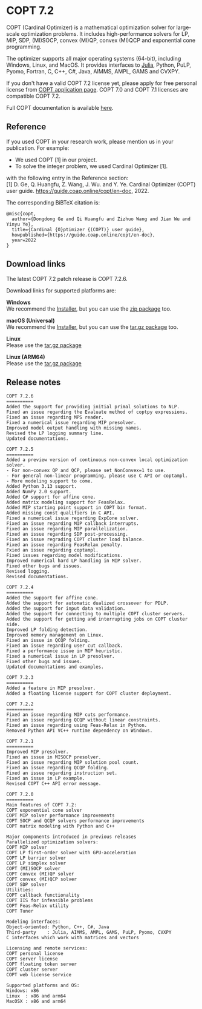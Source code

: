 # COPT 7.2

COPT (Cardinal Optimizer) is a mathematical optimization solver for large-scale optimization problems.
It includes high-performance solvers for LP, MIP, SDP, (MI)SOCP, convex (MI)QP, convex (MI)QCP and exponential cone programming.

The optimizer supports all major operating systems (64-bit), including Windows, Linux, and MacOS.
It provides interfaces to [Julia](https://github.com/COPT-Public/COPT.jl), Python, PuLP, Pyomo, Fortran, C, C++, C#, Java, AIMMS, AMPL, GAMS and CVXPY.

If you don't have a valid COPT 7.2 license yet,
please apply for free personal license from [COPT application page](https://www.shanshu.ai/copt).
COPT 7.0 and COPT 7.1 licenses are compatible COPT 7.2.

Full COPT documentation is available [here](https://guide.coap.online/copt/en-doc/index.html).

## Reference
If you used COPT in your research work, please mention us in your publication. For example:
  - We used COPT [1] in our project.
  - To solve the integer problem, we used Cardinal Optimizer [1].

with the following entry in the Reference section:<br>
[1] D. Ge, Q. Huangfu, Z. Wang, J. Wu. and Y. Ye. Cardinal Optimizer (COPT) user guide. https://guide.coap.online/copt/en-doc, 2022.

The corresponding BiBTeX citation is:
```
@misc{copt,
  author={Dongdong Ge and Qi Huangfu and Zizhuo Wang and Jian Wu and Yinyu Ye},
  title={Cardinal {O}ptimizer {(COPT)} user guide},
  howpublished={https://guide.coap.online/copt/en-doc},
  year=2022
}
```
## Download links
The latest COPT 7.2 patch release is COPT 7.2.6.

Download links for supported platforms are:

**Windows**<br>
  We recommend
  the [Installer](https://pub.shanshu.ai/download/copt/7.2.6/win64/CardinalOptimizer-7.2.6-win64-installer.zip),
  but you can use the [zip package](https://pub.shanshu.ai/download/copt/7.2.6/win64/CardinalOptimizer-7.2.6-win64.zip) too.

**macOS (Universal)**<br>
  We recommend
  the [Installer](https://pub.shanshu.ai/download/copt/7.2.6/osx64/CardinalOptimizer-7.2.6-universal_mac.dmg),
  but you can use the [tar.gz package](https://pub.shanshu.ai/download/copt/7.2.6/osx64/CardinalOptimizer-7.2.6-universal_mac.tar.gz) too.<br>

**Linux**<br>
  Please use the [tar.gz package](https://pub.shanshu.ai/download/copt/7.2.6/linux64/CardinalOptimizer-7.2.6-lnx64.tar.gz)

**Linux (ARM64)**<br>
  Please use the [tar.gz package](https://pub.shanshu.ai/download/copt/7.2.6/aarch64/CardinalOptimizer-7.2.6-aarch64_lnx.tar.gz)

## Release notes

```
COPT 7.2.6
==========
Added the support for providing initial primal solutions to NLP.
Fixed an issue regarding the Evaluate method of coptpy expressions.
Fixed an issue regarding MPS reader.
Fixed a numerical issue regarding MIP presolver.
Improved model output handling with missing names.
Revised the LP logging summary line.
Updated documentations.

COPT 7.2.5
==========
Added a preview version of continuous non-convex local optimization solver.
- For non-convex QP and QCP, please set NonConvex=1 to use.
- For general non-linear programming, please use C API or coptampl.
- More modeling support to come.
Added Python 3.13 support.
Added NumPy 2.0 support.
Added C# support for affine cone.
Added matrix modeling support for FeasRelax.
Added MIP starting point support in COPT bin format.
Added missing const qualifiers in C API.
Fixed a numerical issue regarding ExpCone solver.
Fixed an issue regarding MIP callback interrupts.
Fixed an issue regarding MIP parallelization.
Fixed an issue regarding SDP post-processing.
Fixed an issue regrading COPT cluster load balance.
Fixed an issue regarding FeasRelax penalty.
Fxied an issue regarding coptampl.
Fixed issues regarding model modifications.
Improved numerical hard LP handling in MIP solver.
Fixed other bugs and issues.
Revised logging.
Revised documentations.

COPT 7.2.4
==========
Added the support for affine cone.
Added the support for automatic dualized crossover for PDLP.
Added the support for input data validation.
Added the support for connecting to multiple COPT cluster servers.
Added the support for getting and interrupting jobs on COPT cluster side.
Improved LP folding detection.
Improved memory management on Linux.
Fixed an issue in QCQP folding.
Fixed an issue regarding user cut callback.
Fixed a performance issue in MIP heuristic.
Fixed a numerical issue in LP presolver.
Fixed other bugs and issues.
Updated documentations and examples.

COPT 7.2.3
==========
Added a feature in MIP presolver.
Added a floating license support for COPT cluster deployment.

COPT 7.2.2
==========
Fixed an issue regarding MIP cuts performance.
Fixed an issue regarding QCQP without linear constraints.
Fixed an issue regarding using Feas-Relax in Python.
Removed Python API VC++ runtime dependency on Windows.

COPT 7.2.1
==========
Improved MIP presolver.
Fixed an issue in MISOCP presolver.
Fixed an issue regarding MIP solution pool count.
Fixed an issue regarding QCQP folding.
Fixed an issue regarding instruction set.
Fixed an issue in LP example.
Revised COPT C++ API error message.

COPT 7.2.0
==========
Main features of COPT 7.2:
COPT exponential cone solver
COPT MIP solver performance improvements
COPT SOCP and QCQP solvers performance improvements
COPT matrix modeling with Python and C++

Major components introduced in previous releases
Parallelized optimization solvers:
COPT MIP solver
COPT LP first-order solver with GPU-acceleration
COPT LP barrier solver
COPT LP simplex solver
COPT (MI)SOCP solver
COPT convex (MI)QP solver
COPT convex (MI)QCP solver
COPT SDP solver
Utilities:
COPT callback functionality
COPT IIS for infeasible problems
COPT Feas-Relax utility
COPT Tuner

Modeling interfaces:
Object-oriented: Python, C++, C#, Java
Third-party    : Julia, AIMMS, AMPL, GAMS, PuLP, Pyomo, CVXPY
C interfaces which work with matrices and vectors

Licensing and remote services:
COPT personal license
COPT server license
COPT floating token server
COPT cluster server
COPT web license service

Supported platforms and OS:
Windows: x86
Linux  : x86 and arm64
MacOSX : x86 and arm64
```

